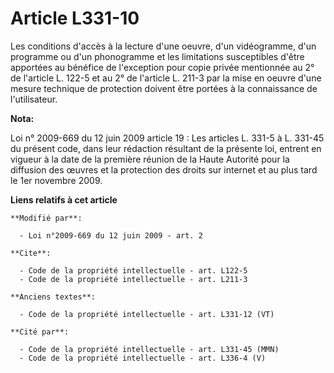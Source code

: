 # Article L331-10

Les conditions d'accès à la lecture d'une oeuvre, d'un vidéogramme, d'un programme ou d'un phonogramme et les limitations
susceptibles d'être apportées au bénéfice de l'exception pour copie privée mentionnée au 2° de l'article L. 122-5 et au 2° de
l'article L. 211-3 par la mise en oeuvre d'une mesure technique de protection doivent être portées à la connaissance de
l'utilisateur.

**Nota:**

Loi n° 2009-669 du 12 juin 2009 article 19 : Les articles L. 331-5 à L. 331-45 du présent code, dans leur rédaction résultant
de la présente loi, entrent en vigueur à la date de la première réunion de la Haute Autorité pour la diffusion des œuvres et
la protection des droits sur internet et au plus tard le 1er novembre 2009.

**Liens relatifs à cet article**

	**Modifié par**:

	  - Loi n°2009-669 du 12 juin 2009 - art. 2

	**Cite**:

	  - Code de la propriété intellectuelle - art. L122-5
	  - Code de la propriété intellectuelle - art. L211-3

	**Anciens textes**:

	  - Code de la propriété intellectuelle - art. L331-12 (VT)

	**Cité par**:

	  - Code de la propriété intellectuelle - art. L331-45 (MMN)
	  - Code de la propriété intellectuelle - art. L336-4 (V)
